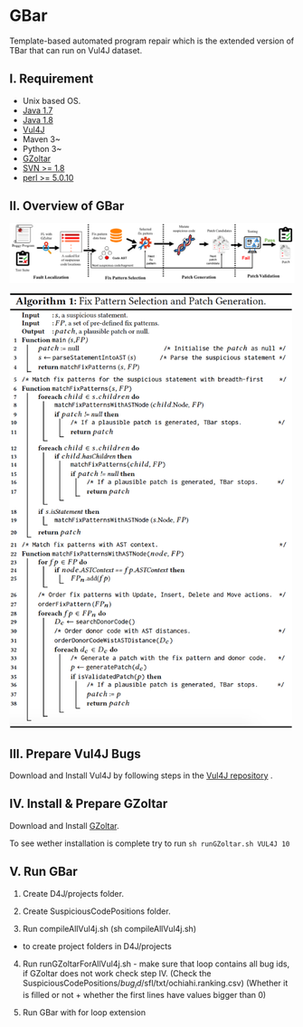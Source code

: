 
# GBar
Template-based automated program repair which is the extended version of TBar that can run on Vul4J dataset.


I. Requirement
--------------
 - Unix based OS.
 - [Java 1.7](https://www.oracle.com/java/technologies/javase/javase7-archive-downloads.html)
 - [Java 1.8](https://www.oracle.com/tr/java/technologies/javase/javase8-archive-downloads.html)
 - [Vul4J](https://github.com/tuhh-softsec/vul4j)
 - Maven 3~
 - Python 3~
 - [GZoltar](https://github.com/SerVal-DTF/TBar/tree/master/lib)
 - [SVN >= 1.8](https://subversion.apache.org/packages.html)
 - [perl >= 5.0.10](https://www.perl.org/get.html)

II. Overview of GBar
--------------------

![The overview bug fixing process with GBar.\label{step}](./figure/overview.png)

<img src="./figure/algorithm.png" width="500">


III. Prepare Vul4J Bugs
---------------------------
 Download and Install Vul4J by following steps in the  [Vul4J repository](https://github.com/tuhh-softsec/vul4j) .
 
IV. Install & Prepare GZoltar
---------------------------
 Download and Install [GZoltar](https://gzoltar.com/).
 
 To see wether installation is complete try to run
  ```sh runGZoltar.sh VUL4J 10```
 
  
V. Run GBar
------------
 1. Create D4J/projects folder. 
 
 2. Create SuspiciousCodePositions folder.

 3. Run compileAllVul4j.sh (sh compileAllVul4j.sh) 
   - to create project folders in D4J/projects
 
 4. Run runGZoltarForAllVul4j.sh - make sure that loop contains all bug ids, if GZoltar does not work check step IV.
      (Check the SuspiciousCodePositions/$bug_id$/sfl/txt/ochiahi.ranking.csv)
      (Whether it is filled or not + whether the first lines have values bigger than 0)
      
 5. Run GBar with for loop extension

